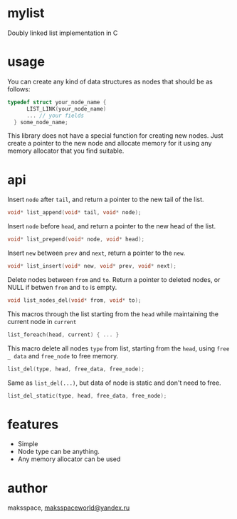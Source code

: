 # mylist
Doubly linked list implementation in C
# usage
You can create any kind of data structures as nodes that should be as follows:
 ```C
 typedef struct your_node_name {
       LIST_LINK(your_node_name)
       ... // your fields
   } some_node_name;
 ```
This library does not have a special function for creating new nodes. Just create a pointer to the new node and allocate memory for it using any memory allocator that you find suitable.

# api
 Insert `node` after `tail`, and return a pointer to the new tail of the list.
 ```C
 void* list_append(void* tail, void* node);
 ```
 Insert `node` before `head`, and return a pointer to the new head of the list.
  ```C
void* list_prepend(void* node, void* head);
 ```
 Insert `new` between `prev` and `next`, return a pointer to the `new`.
 ```C
void* list_insert(void* new, void* prev, void* next);
 ```
 Delete nodes between `from` and `to`. Return a pointer to deleted nodes, or NULL if betwen `from` and `to` is empty. 
 ```C
void list_nodes_del(void* from, void* to);
 ```
This macros through the list starting from the `head` while maintaining the current node in `current`
 ```C
list_foreach(head, current) { ... }
```
This macro delete all nodes `type` from list, starting from the `head`, using `free _ data` and `free_node` to free memory.
 ```C 
list_del(type, head, free_data, free_node);
```
Same as `list_del(...)`, but data of node is static and don't need to free.
 ```C 
list_del_static(type, head, free_data, free_node);
```
# features
- Simple
- Node type can be anything.
- Any memory allocator can be used

# author
maksspace, maksspaceworld@yandex.ru

